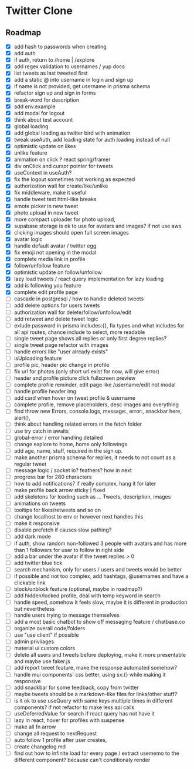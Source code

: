 # Twitter Clone

## Roadmap

-   [x] add hash to passwords when creating
-   [x] add auth
-   [x] if auth, return to /home | /explore
-   [x] add regex validation to usernames / yup docs
-   [x] list tweets as last tweeted first
-   [x] add a static @ into username in login and sign up
-   [x] if name is not provided, get username in prisma schema
-   [x] refactor sign up and sign in forms
-   [x] break-word for description
-   [x] add env.example
-   [x] add modal for logout
-   [x] think about test account
-   [x] global loading
-   [x] add global loading as twitter bird with animation
-   [x] tweak useAuth, add loading state for auth loading instead of null
-   [x] optimistic update on likes
-   [x] unlike feature
-   [x] animation on click ? react spring/framer
-   [x] div onClick and cursor pointer for tweets
-   [x] useContext in useAuth?
-   [x] fix the logout sometimes not working as expected
-   [x] authorization wall for create/like/unlike
-   [x] fix middleware, make it useful
-   [x] handle tweet text html-like breaks
-   [x] emote picker in new tweet
-   [x] photo upload in new tweet
-   [x] more compact uploader for photo upload,
-   [x] supabase storage is ok to use for avatars and images? if not use aws
-   [x] clicking images should open full screen images
-   [x] avatar logic
-   [x] handle default avatar / twitter egg
-   [x] fix emoji not opening in the modal
-   [x] complete media link in profile
-   [x] follow/unfollow feature
-   [x] optimistic update on follow/unfollow
-   [x] lazy load tweets / react query implementation for lazy loading
-   [x] add is following you feature
-   [x] complete edit profile page
-   [ ] cascade in postgresql / how to handle deleted tweets
-   [ ] add delete options for users tweets
-   [ ] authorization wall for delete/follow/unfollow/edit
-   [ ] add retweet and delete tweet logic
-   [ ] exlude password in prisma includes:{}, fix types and what includes for all api routes, chance include to select, more readable
-   [ ] single tweet page shows all replies or only first degree replies?
-   [ ] single tweet page refactor with images
-   [ ] handle errors like "user already exists"
-   [ ] isUploading feature
-   [ ] profile pic, header pic change in profile
-   [ ] fix url for photos (only short url exist for now, will give error)
-   [ ] header and profile picture click fullscreen preview
-   [ ] complete profile reminder, edit page like /username/edit not modal
-   [ ] handle profile header img
-   [ ] add card when hover on tweet profile & username
-   [ ] complete profile, remove placeholders, desc images and everything
-   [ ] find throw new Errors, console.logs, message:, error:, snackbar here, alert(),
-   [ ] think about handling related errors in the fetch folder
-   [ ] use try catch in awaits
-   [ ] global-error / error handling detailed
-   [ ] change explore to home, home only followings
-   [ ] add age, name, stuff, required in the sign up.
-   [ ] make another prisma schema for replies, it needs to not count as a regular tweet
-   [ ] message logic / socket io? feathers? how in next
-   [ ] progress bar for 280 characters
-   [ ] how to add notifications? if really complex, hang it for later
-   [ ] make profile back arrow sticky | fixed
-   [ ] add skeletons for loading such as ... Tweets, description, images
-   [ ] animations on tweets
-   [ ] tooltips for likes/retweets and so on
-   [ ] change localhost to env or however next handles this
-   [ ] make it responsive
-   [ ] disable prefetch if causes slow pathing?
-   [ ] add dark mode
-   [ ] if auth, show random non-followed 3 people with avatars and has more than 1 followers for user to follow in right side
-   [ ] add a bar under the avatar if the tweet replies > 0
-   [ ] add twitter blue tick
-   [ ] search mechanism, only for users / users and tweets would be better
-   [ ] if possible and not too complex, add hashtags, @usernames and have a clickable link
-   [ ] block/unblock feature (optional, maybe in roadmap?)
-   [ ] add hidden/locked profile, deal with temp keyword in search
-   [ ] handle speed, somehow it feels slow, maybe it is different in production but nevertheless
-   [ ] handle users trying to message themselves
-   [ ] add a most basic chatbot to show off messaging feature / chatbase.co
-   [ ] organize overall code/folders
-   [ ] use "use client" if possible
-   [ ] admin privilages
-   [ ] material ui custom colors
-   [ ] delete all users and tweets before deploying, make it more presentable and maybe use faker.js
-   [ ] add report tweet feature, make the response automated somehow?
-   [ ] handle mui components' css better, using sx:{} while making it responsive
-   [ ] add snackbar for some feedback, copy from twitter
-   [ ] maybe tweets should be a markdown-like files for links/other stuff?
-   [ ] is it ok to use useQuery with same keys multiple times in different components? if not refactor to make less api calls
-   [ ] useDeferredValue for search if react query has not have it
-   [ ] lazy in react, hover for profiles with suspense
-   [ ] make all fn arrow
-   [ ] change all request to nextRequest
-   [ ] auto follow 1 profile after user creates,
-   [ ] create changelog md
-   [ ] find out how to infinite load for every page / extract usememo to the different component? because can't conditionaly render
